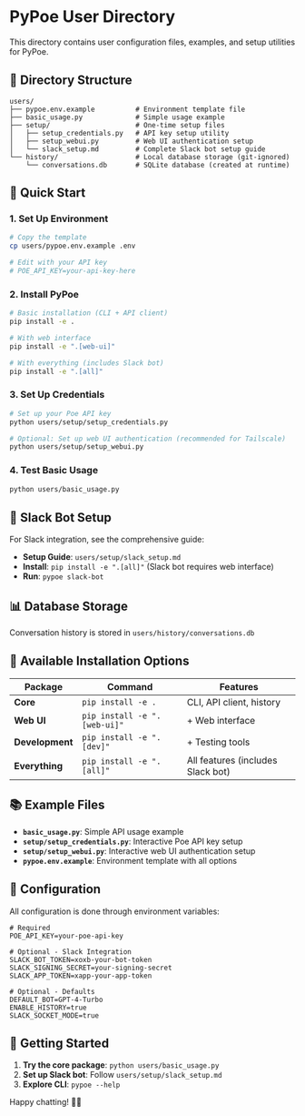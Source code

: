 # PyPoe User Directory

This directory contains user configuration files, examples, and setup utilities for PyPoe.

## 📁 Directory Structure

```
users/
├── pypoe.env.example          # Environment template file
├── basic_usage.py             # Simple usage example
├── setup/                     # One-time setup files
│   ├── setup_credentials.py   # API key setup utility
│   ├── setup_webui.py         # Web UI authentication setup
│   └── slack_setup.md         # Complete Slack bot setup guide
└── history/                   # Local database storage (git-ignored)
    └── conversations.db       # SQLite database (created at runtime)
```

## 🚀 Quick Start

### 1. Set Up Environment
```bash
# Copy the template
cp users/pypoe.env.example .env

# Edit with your API key
# POE_API_KEY=your-api-key-here
```

### 2. Install PyPoe
```bash
# Basic installation (CLI + API client)
pip install -e .

# With web interface
pip install -e ".[web-ui]"

# With everything (includes Slack bot)
pip install -e ".[all]"
```

### 3. Set Up Credentials
```bash
# Set up your Poe API key
python users/setup/setup_credentials.py

# Optional: Set up web UI authentication (recommended for Tailscale)
python users/setup/setup_webui.py
```

### 4. Test Basic Usage
```bash
python users/basic_usage.py
```

## 🤖 Slack Bot Setup

For Slack integration, see the comprehensive guide:
- **Setup Guide**: `users/setup/slack_setup.md`
- **Install**: `pip install -e ".[all]"` (Slack bot requires web interface)
- **Run**: `pypoe slack-bot`

## 📊 Database Storage

Conversation history is stored in `users/history/conversations.db`

## 🎯 Available Installation Options

| Package | Command | Features |
|---------|---------|----------|
| **Core** | `pip install -e .` | CLI, API client, history |
| **Web UI** | `pip install -e ".[web-ui]"` | + Web interface |
| **Development** | `pip install -e ".[dev]"` | + Testing tools |
| **Everything** | `pip install -e ".[all]"` | All features (includes Slack bot) |

## 📚 Example Files

- **`basic_usage.py`**: Simple API usage example
- **`setup/setup_credentials.py`**: Interactive Poe API key setup
- **`setup/setup_webui.py`**: Interactive web UI authentication setup
- **`pypoe.env.example`**: Environment template with all options

## 🔧 Configuration

All configuration is done through environment variables:

```env
# Required
POE_API_KEY=your-poe-api-key

# Optional - Slack Integration
SLACK_BOT_TOKEN=xoxb-your-bot-token
SLACK_SIGNING_SECRET=your-signing-secret
SLACK_APP_TOKEN=xapp-your-app-token

# Optional - Defaults
DEFAULT_BOT=GPT-4-Turbo
ENABLE_HISTORY=true
SLACK_SOCKET_MODE=true
```

## 🎉 Getting Started

1. **Try the core package**: `python users/basic_usage.py`
2. **Set up Slack bot**: Follow `users/setup/slack_setup.md`
3. **Explore CLI**: `pypoe --help`

Happy chatting! 🤖✨ 
